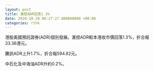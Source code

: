 ```yaml
---
layout: post
title: 滙控ADR回落1.3%
date: 2020-10-28 06:27:27.000000000 +08:00
categories: rthk
---
```


港股美國預託證券(ADR)個別發展。滙控ADR較本港收市價回落1.3%，折合報33.36港元。

騰訊ADR上升1.7%，折合報594.82元。

中石化及中海油ADR升約0.2%。

